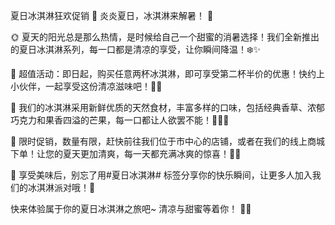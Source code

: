 夏日冰淇淋狂欢促销
🍦 炎炎夏日，冰淇淋来解暑！ 🍦

🌞 夏天的阳光总是那么热情，是时候给自己一个甜蜜的消暑选择！我们全新推出的夏日冰淇淋系列，每一口都是清凉的享受，让你瞬间降温！❄️✨

🎉 超值活动：即日起，购买任意两杯冰淇淋，即可享受第二杯半价的优惠！快约上小伙伴，一起享受这份清凉滋味吧！👯‍♀️

🍧 我们的冰淇淋采用新鲜优质的天然食材，丰富多样的口味，包括经典香草、浓郁巧克力和果香四溢的芒果，每一口都让人欲罢不能！🌈🍫🍑

🌟 限时促销，数量有限，赶快前往我们位于市中心的店铺，或者在我们的线上商城下单！让您的夏天更加清爽，每一天都充满冰爽的惊喜！🔗🛒

📸 享受美味后，别忘了用#夏日冰淇淋# 标签分享你的快乐瞬间，让更多人加入我们的冰淇淋派对哦！🎊

快来体验属于你的夏日冰淇淋之旅吧~ 清凉与甜蜜等着你！ 🍨💖